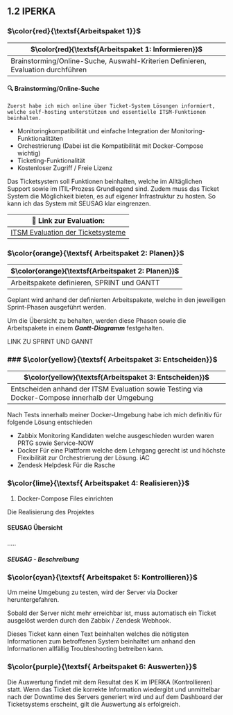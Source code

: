 ## 1.2 IPERKA

### $\color{red}{\textsf{Arbeitspaket 1}}$

| $\color{red}{\textsf{Arbeitspaket 1: Informieren}}$                              |
| -------------------------------------------------------------------------------- |
| Brainstorming/Online-Suche, Auswahl-Kriterien Definieren, Evaluation durchführen |

#### :mag: Brainstorming/Online-Suche

	Zuerst habe ich mich online über Ticket-System Lösungen informiert, welche self-hosting unterstützen und essentielle ITSM-Funktionen beinhalten.


- Monitoringkompatibilität und einfache Integration der Monitoring-Funktionalitäten
- Orchestrierung (Dabei ist die Kompatibilität mit Docker-Compose wichtig)
- Ticketing-Funktionalität
- Kostenloser Zugriff / Freie Lizenz

Das Ticketsystem soll Funktionen beinhalten, welche im Alltäglichen Support sowie im ITIL-Prozess Grundlegend sind.
Zudem muss das Ticket System die Möglichkeit bieten, es auf eigener Infrastruktur zu hosten.
So kann ich das System mit SEUSAG klar eingrenzen.

| :pushpin: Link zur Evaluation:                                       |
| -------------------------------------------------------------------- |
| [ITSM Evaluation der Ticketsysteme](./ITSM_Evaluation_Ticketsysteme) |

### $\color{orange}{\textsf{ Arbeitspaket 2: Planen}}$

| $\color{orange}{\textsf{Arbeitspaket 2: Planen}}$ |
| ------------------------------------------------- |
| Arbeitspakete definieren, SPRINT und GANTT        |

Geplant wird anhand der definierten Arbeitspakete, welche in den jeweiligen Sprint-Phasen ausgeführt werden.

Um die Übersicht zu behalten, werden diese Phasen sowie die Arbeitspakete in einem ***Gantt-Diagramm*** festgehalten.

LINK ZU SPRINT UND GANNT
### ### $\color{yellow}{\textsf{ Arbeitspaket 3: Entscheiden}}$

| $\color{yellow}{\textsf{Arbeitspaket 3: Entscheiden}}$                                         |
| ---------------------------------------------------------------------------------------------- |
| Entscheiden anhand der ITSM Evaluation sowie Testing via Docker-Compose innerhalb der Umgebung |
Nach Tests innerhalb meiner Docker-Umgebung habe ich mich definitiv für folgende Lösung entschieden
- Zabbix Monitoring 
Kandidaten welche ausgeschieden wurden waren PRTG sowie Service-NOW
- Docker 
Für eine Plattform welche dem Lehrgang gerecht ist und höchste Flexibilität zur Orchestrierung der Lösung. iAC
- Zendesk Helpdesk
Für die Rasche

### $\color{lime}{\textsf{ Arbeitspaket 4: Realisieren}}$ 

1. Docker-Compose Files einrichten

Die Realisierung des Projektes 
#### SEUSAG Übersicht
.....


##### SEUSAG - Beschreibung

### $\color{cyan}{\textsf{ Arbeitspaket 5: Kontrollieren}}$ 
Um meine Umgebung zu testen, wird der Server via Docker heruntergefahren.

Sobald der Server nicht mehr erreichbar ist, muss automatisch ein Ticket ausgelöst werden durch den Zabbix / Zendesk Webhook.

Dieses Ticket kann einen Text beinhalten welches die nötigsten Informationen zum betroffenen System beinhaltet um anhand den Informationen allfällig Troubleshooting betreiben kann.
### $\color{purple}{\textsf{ Arbeitspaket 6: Auswerten}}$ 
Die Auswertung findet mit dem Resultat des K im IPERKA (Kontrollieren) statt.
Wenn das Ticket die korrekte Information wiedergibt und unmittelbar nach der Downtime des Servers generiert wird und auf dem Dashboard der Ticketsystems erscheint, gilt die Auswertung als erfolgreich.
